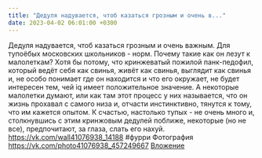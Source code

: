 ```yaml
---
title: "Дедуля надувается, чтоб казаться грозным и очень в..."
date: 2023-04-02 06:01:00 +0300
---
```


Дедуля надувается, чтоб казаться грозным и очень важным. Для тупоёбых московских школьников - норм.
Почему такие как он лезут к малолеткам?
Хотя бы потому, что кринжеватый пожилой панк-педофил, который ведёт себя как свинья, живёт как свинья, выглядит как свинья и, не особо понимает где он находится и что его окружает, не будет интересен тем, чей iq имеет положительное значение.
А некоторые малолетки думают, или как там этот процесс у них называется, что он жизнь прохавал с самого низа и, отчасти инстинктивно, тянутся к тому, что им кажется опытом.
К счастью, настолько тупых - не очень много и, столкнувшись с этим кринжовым дедулей поближе, некоторые (но не все), предпочитают, за глаза, слать его нахуй.
<a class="vk-attach" href="https://vk.com/wall41076938_14188">https://vk.com/wall41076938_14188</a>
#фурри
Фотография
<a class="vk-attach" href="https://vk.com/photo41076938_457249667">https://vk.com/photo41076938_457249667</a>
<a class="vk-attach" href="https://vk.com/photo41076938_457249667">Вложение</a>
